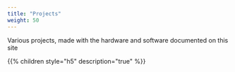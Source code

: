 ```yaml
---
title: "Projects"
weight: 50
---
```


Various projects, made with the hardware and software documented on this
site
<!--more-->

{{% children style="h5" description="true" %}}
